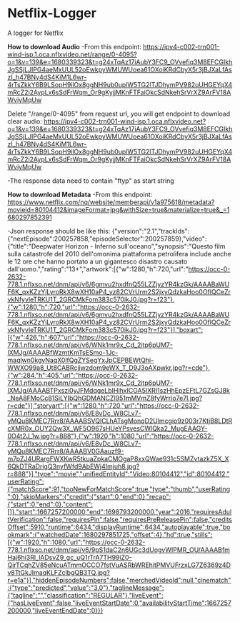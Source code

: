 # Netflix-Logger
A logger for Netflix

**How to download Audio**
-From this endpoint:
https://ipv4-c002-trn001-wind-isp.1.oca.nflxvideo.net/range/0-4095?o=1&v=139&e=1680339323&t=g24xTqAz17iAubY3FC9_OVvefiq3M8EFCGIkhJgSSjLJlPG4aeMxUUL52oEwkpyWMUWUoea61OXoiKRdCbyX5r3jBJXaLfAszI_h47BNy4dS4KiM1L6wr-4rTsZkkY6B9LSopH9ilOx8ggNH9ub0uplW5TG2lTJDhymPV982uUHGEYqX4mRcZ2i2AypLx6sSdFrWqm_Or9gKyjjMKnFTFaiOkcSdNkehSrVrXZ9ArFV18AWviyMqUw

Delete "/range/0-4095" from request url, you will get endpoint to download clear audio:
https://ipv4-c002-trn001-wind-isp.1.oca.nflxvideo.net?o=1&v=139&e=1680339323&t=g24xTqAz17iAubY3FC9_OVvefiq3M8EFCGIkhJgSSjLJlPG4aeMxUUL52oEwkpyWMUWUoea61OXoiKRdCbyX5r3jBJXaLfAszI_h47BNy4dS4KiM1L6wr-4rTsZkkY6B9LSopH9ilOx8ggNH9ub0uplW5TG2lTJDhymPV982uUHGEYqX4mRcZ2i2AypLx6sSdFrWqm_Or9gKyjjMKnFTFaiOkcSdNkehSrVrXZ9ArFV18AWviyMqUw

-The response data need to contain "ftyp" as start string

**How to download Metadata**
-From this endpoint:
https://www.netflix.com/nq/website/memberapi/v1a975618/metadata?movieid=80104412&imageFormat=jpg&withSize=true&materialize=true&_=1680297852391

-Json response should be like this:
{"version":"2.1","trackIds":{"nextEpisode":200257858,"episodeSelector":200257859},"video":{"title":"Deepwater Horizon - Inferno sull'oceano","synopsis":"Questo film sulla catastrofe del 2010 dell'omonima piattaforma petrolifera include anche le 12 ore che hanno portato a un gigantesco disastro causato dall'uomo.","rating":"13+","artwork":[{"w":1280,"h":720,"url":"https://occ-0-2632-778.1.nflxso.net/dnm/api/v6/6gmvu2hxdfnQ55LZZjyzYR4kzGk/AAAABaWUF6K_qxKZzYjLyroRkX8wXH10aP4_yz82CVrUrm2S2jxyQdzkaHoo0OflQCeZrvkNfyvleTRKU1T_2GRCMkFom383c570ikJ0.jpg?r=f23"},{"w":1280,"h":720,"url":"https://occ-0-2632-778.1.nflxso.net/dnm/api/v6/6gmvu2hxdfnQ55LZZjyzYR4kzGk/AAAABaWUF6K_qxKZzYjLyroRkX8wXH10aP4_yz82CVrUrm2S2jxyQdzkaHoo0OflQCeZrvkNfyvleTRKU1T_2GRCMkFom383c570ikJ0.jpg?r=f23"}],"boxart":[{"w":426,"h":607,"url":"https://occ-0-2632-778.1.nflxso.net/dnm/api/v6/WNk1mr9x_Cd_2itp6pUM7-lXMJg/AAAABfWzmtKmTsESmo-1Jc-maqlwn0kgvNaqX0lfQgZYSeqYxJpCEPBEWtQhi-WWXO99a8_Ut8CABRcjiwzdom9eWX_T_D9J3oAXpwkr.jpg?r=cde"},{"w":284,"h":405,"url":"https://occ-0-2632-778.1.nflxso.net/dnm/api/v6/WNk1mr9x_Cd_2itp6pUM7-lXMJg/AAAABTPxszi0yJFMdqgeLbIHlhxICGA5IXRI1szHhEpzEFtL7GZsGJ8k_NeA8FMoCc81SiLYIbQhGDMANCZl951mMVmZ8fyWrrio7e7l.jpg?r=cde"}],"storyart":[{"w":1280,"h":720,"url":"https://occ-0-2632-778.1.nflxso.net/dnm/api/v6/E8vDc_W8CLv7-yMQu8KMEC7Rrr8/AAAABSVQlCLhATsgMonqD2Ulmcgio9z003r7KtjB8LDtRcXMR0x_OUY2Qw3X_WF5O967sHUeYPsvesCWlQka2_MugEAAGY-0O4t2J_1w.jpg?r=888"},{"w":1920,"h":1080,"url":"https://occ-0-2632-778.1.nflxso.net/dnm/api/v6/E8vDc_W8CLv7-yMQu8KMEC7Rrr8/AAAABV0GAauzf9-m7pZJ4URargFWXKwR5tkuaZpkaCMOgaP8xxQWae931c5SMZvtazkZ5X_X6QkDTRaDrjgQ3nyfWfd9AbEWj4Imjuh8.jpg?r=888"}],"type":"movie","unifiedEntityId":"Video:80104412","id":80104412,"userRating":{"matchScore":91,"tooNewForMatchScore":true,"type":"thumb","userRating":0},"skipMarkers":{"credit":{"start":0,"end":0},"recap":{"start":0,"end":0},"content":[]},"start":1667257200000,"end":1698793200000,"year":2016,"requiresAdultVerification":false,"requiresPin":false,"requiresPreReleasePin":false,"creditsOffset":5910,"runtime":6434,"displayRuntime":6434,"autoplayable":true,"bookmark":{"watchedDate":1680297851725,"offset":4},"hd":true,"stills":[{"w":1920,"h":1080,"url":"https://occ-0-2632-778.1.nflxso.net/dnm/api/v6/9pS1daC2n6UGc3dUogvWIPMR_OU/AAAABfmHaj6hi3Rl_lADsvZ9_gc_uQ1rTrA7TH99iZ0-QirTCqhZV85eNcuATmmOCCO7fstVuASRbWREhitPMVUFrzxLG7Z6369z4Dv8TtGkJImaqKLFZclbgQB3TQ.jpg?r=e1a"}],"hiddenEpisodeNumbers":false,"merchedVideoId":null,"cinematch":{"type":"predicted","value":"3.0"},"taglineMessage":{"tagline":"","classification":"REGULAR"},"liveEvent":{"hasLiveEvent":false,"liveEventStartDate":0,"availabilityStartTime":1667257200000,"liveEventEndDate":0}}}